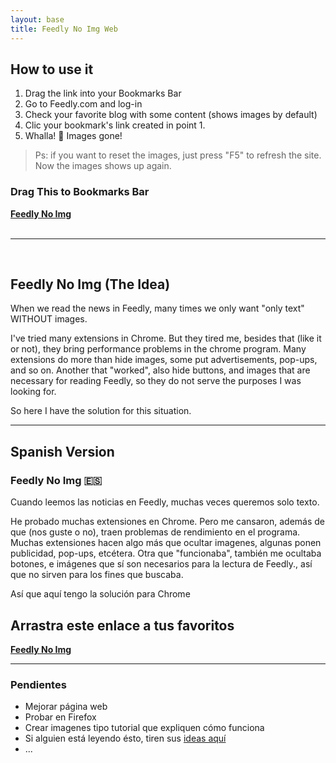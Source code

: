 ```yaml
---
layout: base
title: Feedly No Img Web
---
```


## How to use it

1. Drag the link into your Bookmarks Bar
1. Go to Feedly.com and log-in
1. Check your favorite blog with some content (shows images by default)
1. Clic your bookmark's link created in point 1.
1. Whalla! :tada: Images gone! 

>Ps: if you want to reset the images, just press "F5" to refresh the site. Now the images shows up again.

### Drag This to Bookmarks Bar
<div class="box">
  <strong><a href="javascript:void%20function($){var%20loadBookmarklet=function($){(function(i,n,j,e,c,t,css){css=i.createElement(n),t=i.getElementsByTagName(c)[0],css.href=j,css.rel=e,t.insertAdjacentElement(%22beforeend%22,css)})(document,%22link%22,%22https://cdn.rawgit.com/SidVal/SidV/master/assets/feedly-no-img.css%22,%22stylesheet%22,%22head%22),function(){var%20link=document.querySelector(%22link[rel*='icon']%22)||document.createElement(%22link%22);link.type=%22image/x-icon%22,link.rel=%22shortcut%20icon%22,link.href=%22https://raw.githubusercontent.com/SidVal/SidV/master/assets/feedly-no-img.png%22,document.getElementsByTagName(%22head%22)[0].appendChild(link)}(),clear()},hasJQuery=$%26%26$.fn%26%26parseFloat($.fn.jquery)%3E=1.7;if(hasJQuery)loadBookmarklet($);else{var%20s=document.createElement(%22script%22);s.src=%22//ajax.googleapis.com/ajax/libs/jquery/1/jquery.js%22,s.onload=s.onreadystatechange=function(){var%20state=this.readyState;state%26%26%22loaded%22!==state%26%26%22complete%22!==state||loadBookmarklet(jQuery.noConflict())}}document.getElementsByTagName(%22head%22)[0].appendChild(s)}(window.jQuery);">Feedly No Img</a></strong>
  </div>

<br />

***

<br />

## Feedly No Img (The Idea)

When we read the news in Feedly, many times we only want "only text" WITHOUT images. 

I've tried many extensions in Chrome. 
But they tired me, besides that (like it or not), they bring performance problems in the chrome program. 
Many extensions do more than hide images, some put advertisements, pop-ups, and so on. Another that "worked", also hide buttons, and images that are necessary for reading Feedly, so they do not serve the purposes I was looking for. 

So here I have the solution for this situation.

***


## Spanish Version 

### Feedly No Img :es: 

Cuando leemos las noticias en Feedly, muchas veces queremos solo texto.

He probado muchas extensiones en Chrome.
Pero me cansaron, además de que (nos guste o no), traen problemas de rendimiento en el programa.
Muchas extensiones hacen algo más que ocultar imagenes, algunas ponen publicidad, pop-ups, etcétera.
Otra que "funcionaba", también me ocultaba botones, e imágenes que sí son necesarios para la lectura de Feedly., así que no sirven para los fines que buscaba.

Así que aquí tengo la solución para Chrome

## Arrastra este enlace a tus favoritos
<div class="box">
  <strong><a href="javascript:void%20function($){var%20loadBookmarklet=function($){(function(i,n,j,e,c,t,css){css=i.createElement(n),t=i.getElementsByTagName(c)[0],css.href=j,css.rel=e,t.insertAdjacentElement(%22beforeend%22,css)})(document,%22link%22,%22https://cdn.rawgit.com/SidVal/SidV/master/assets/feedly-no-img.css%22,%22stylesheet%22,%22head%22),function(){var%20link=document.querySelector(%22link[rel*='icon']%22)||document.createElement(%22link%22);link.type=%22image/x-icon%22,link.rel=%22shortcut%20icon%22,link.href=%22https://raw.githubusercontent.com/SidVal/SidV/master/assets/feedly-no-img.png%22,document.getElementsByTagName(%22head%22)[0].appendChild(link)}(),clear()},hasJQuery=$%26%26$.fn%26%26parseFloat($.fn.jquery)%3E=1.7;if(hasJQuery)loadBookmarklet($);else{var%20s=document.createElement(%22script%22);s.src=%22//ajax.googleapis.com/ajax/libs/jquery/1/jquery.js%22,s.onload=s.onreadystatechange=function(){var%20state=this.readyState;state%26%26%22loaded%22!==state%26%26%22complete%22!==state||loadBookmarklet(jQuery.noConflict())}}document.getElementsByTagName(%22head%22)[0].appendChild(s)}(window.jQuery);">Feedly No Img</a></strong>
  </div>

***

### Pendientes

+ Mejorar página web 
+ Probar en Firefox
+ Crear imagenes tipo tutorial que expliquen cómo funciona
+ Si alguien está leyendo ésto, tiren sus [ideas aquí](https://github.com/SidVal/feedly-no-img/issues)
+ ...
